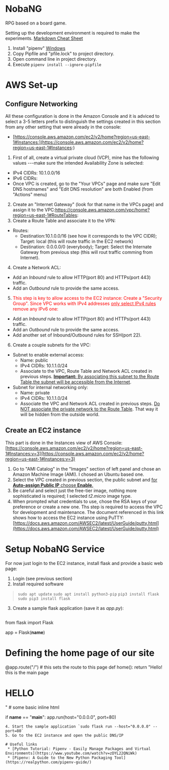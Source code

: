 # NobaNG
RPG based on a board game.

Setting up the development environment is required to make the experiments.
[Markdown Cheat Sheet](https://www.markdownguide.org/cheat-sheet/)

1. Install "pipenv" [Windows](https://www.pythontutorial.net/python-basics/install-pipenv-windows/)
2. Copy Pipfile and "pfile.lock" to project directory.
3. Open command line in project directory.
4. Execute `pipenv install --ignore-pipfile`

# AWS Set-up
## Configure Networking
All these configuration is done in the Amazon Console and it is adviced to select a 3-5 letters prefix to distinguish the settings created in this section from any other setting that were already in the console:
 - [https://console.aws.amazon.com/ec2/v2/home?region=us-east-1#Instances:](https://console.aws.amazon.com/ec2/v2/home?region=us-east-1#Instances:)

1. First of all, create a virtual private cloud (VCP), mine has the following values ---make sure the intended Availability Zone is selected:
  * IPv4 CIDRs: 10.1.0.0/16
  * IPv6 CIDRs: <empty>
  * Once VPC is created, go to the "Your VPCs" page and make sure "Edit DNS hostnames" and "Edit DNS resolution" are both Enabled (from "Actions" menu)
2. Create an "Internet Gateway" (look for that name in the VPCs page) and assign it to the VPC:https://console.aws.amazon.com/vpc/home?region=us-east-1#RouteTables:
3. Create a Route Table and associate it to the VPN:
  * Routes:
    - Destination:10.1.0.0/16 (see how it corresponds to the VPC CIDR); Target: local (this will route traffic in the EC2 network)
    - Destination: 0.0.0.0/0 (everybody); Target: Select the Internate Gateway from previous step (this will rout traffic comming from Internet).
4. Create a Network ACL:
  * Add an *Inbound* rule to allow HTTP(port 80) and HTTPs(port 443) traffic.
  * Add an *Outbound* rule to provide the same access.
5. <span style="color: red;">This step is key to allow access to the EC2 instance: Create a "Security Group". Since VPC works with IPv4 addresses <span style="text-decoration:underline">only select IPv4 rules</span> remove any IPv6 one:
  * Add an *Inbound* rule to allow HTTP(port 80) and HTTPs(port 443) traffic.
  * Add an *Outbound* rule to provide the same access.
  * Add another set of Inbound/Outbound rules for SSH(port 22)</span>.
6. Create a couple subnets for the VPC:
  * Subnet to enable external access:
    - Name: public
    - IPv4 CIDRs: 10.1.1.0/24
    - Associate to the VPC, Route Table and Network ACL created in previous steps. <span style="text-decoration:underline">**Important:** By associating this subnet to the Route Table,the subnet will be accessible from the Internet</span>.
  * Subnet for internal networking only: 
    - Name: private
    - IPv4 CIDRs: 10.1.1.0/24
    - Associate the VPC and Network ACL created in previous steps. <span style="text-decoration:underline">Do NOT associate the private network to the Route Table</span>. That way it will be hidden from the outside world.

## Create an EC2 instance
This part is done in the Instances view of AWS Console: [https://console.aws.amazon.com/ec2/v2/home?region=us-east-1#Instances:v=3](https://console.aws.amazon.com/ec2/v2/home?region=us-east-1#Instances:v=3)
 1. Go to "AMI Catalog" in the "Images" section of left panel and chose an Amazon Machine Image (AMI). I chosed an Ubuntu based one.
 2. Select the VPC created in previous section, the public subnet and <span style="text-decoration:underline">for **Auto-assign Public IP** choose **Enable**. </span>
 3. Be careful and select just the free-tier image, nothing more sophisticated is required; I selected *t2.micro* image type.
 3. When prompted what credentials to use, chose the RSA keys of your preference or create a new one. Ths step is required to access the VPC for development and maintenance. The document referenced in this link shows how to access the EC2 instance using PuTTY: [https://docs.aws.amazon.com/AWSEC2/latest/UserGuide/putty.html](https://docs.aws.amazon.com/AWSEC2/latest/UserGuide/putty.html)

# Setup NobaNG Service
For now just login to the EC2 instance, install flask and provide a basic web page:
1. Login (see previous section)
2. Install required software 
> `sudo apt update`
> `sudo apt install python3-pip`
> `pip3 install flask`
> `sudo pip3 install flask`
3. Create a sample flask application (save it as *app.py*):
> ```python
from flask import Flask

app = Flask(__name__)

# Defining the home page of our site
@app.route("/")  # this sets the route to this page
def home():
        return "Hello! this is the main page <h1>HELLO</h1>"  # some basic inline html

if __name__ == "__main__":
    app.run(host="0.0.0.0", port=80)
```
4. Start the sample application `sudo flask run --host="0.0.0.0" --port=80`
5. Go to the EC2 instance and open the public DNS/IP

# Useful links
 * [Python Tutorial: Pipenv - Easily Manage Packages and Virtual Environments](https://www.youtube.com/watch?v=zDYL22QNiWk)
 * [Pipenv: A Guide to the New Python Packaging Tool](https://realpython.com/pipenv-guide/)
 